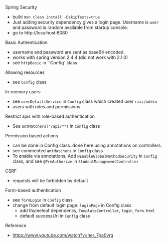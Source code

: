 
Spring Security
- build `mvn clean install -DskipTests=true`
- Just adding security dependency gives a login page. Username is `user` and password is random available from startup console.
- go to http://localhost:8080

Basic Authentication
- username and password are sent as base64 encoded.
- works with spring version 2.4.4 (did not work with 2.1.0)
- see `httpBasic` in ``Config` class

Allowing resources
- see `Config` class

In-memory users
- see `userDetailsService` in `Config` class which created user `riaz/uddin`
- users with roles and permissions

Restrict apis with role-based authentication
- See `antMatchers("/api/**)` in `Config` class

Permission based actions
- can be done in Config class. done here using annotations on controllers.
- see commented `antMatchers` in `Config` class
- To enable via annotations, Add `@EnableGlobalMethodSecurity` in `Config` class, and see `@PreAuthorize` in `StudentManagementController`

CSRF
- requests will be forbidden by default

Form-based authentication
- see `formLogin` in `Config` class
- change from default login page: `loginPage` in Config class
    - add thymeleaf dependency, `TemplateController`, `login_form.html`
    - default successUrl in `Config` class
    

Reference
- https://www.youtube.com/watch?v=her_7pa0vrg
